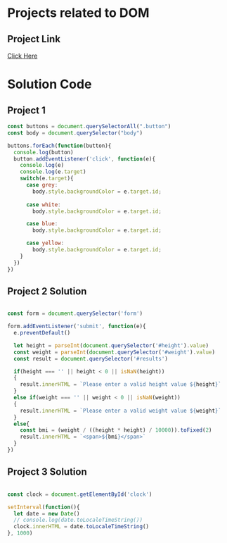 # Projects related to DOM

## Project Link
[Click Here](https://stackblitz.com/edit/dom-project-chaiaurcode?file=index.html)

# Solution Code

## Project 1

```javascript
const buttons = document.querySelectorAll(".button")
const body = document.querySelector("body")

buttons.forEach(function(button){
  console.log(button)
  button.addEventListener('click', function(e){
    console.log(e)
    console.log(e.target)
    switch(e.target){
      case grey:
        body.style.backgroundColor = e.target.id;
      
      case white:
        body.style.backgroundColor = e.target.id;

      case blue:
        body.style.backgroundColor = e.target.id;

      case yellow:
        body.style.backgroundColor = e.target.id;
    }
  })
})

```

## Project 2 Solution
``` javascript

const form = document.querySelector('form')

form.addEventListener('submit', function(e){
  e.preventDefault()

  let height = parseInt(document.querySelector('#height').value)
  const weight = parseInt(document.querySelector('#weight').value)
  const result = document.querySelector('#results')

  if(height === '' || height < 0 || isNaN(height))
  {
    result.innerHTML = `Please enter a valid height value ${height}`
  }
  else if(weight === '' || weight < 0 || isNaN(weight))
  {
    result.innerHTML = `Please enter a valid weight value ${weight}`
  }
  else{
    const bmi = (weight / ((height * height) / 10000)).toFixed(2)
    result.innerHTML = `<span>${bmi}</span>`
  }
})

```

## Project 3 Solution 

``` javascript

const clock = document.getElementById('clock')

setInterval(function(){
  let date = new Date()
  // console.log(date.toLocaleTimeString())
  clock.innerHTML = date.toLocaleTimeString()
}, 1000)

```

